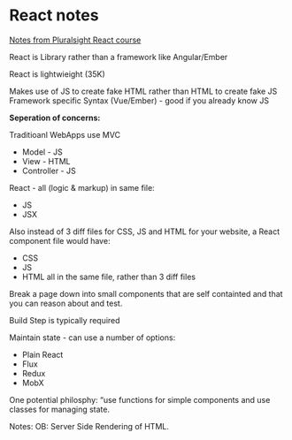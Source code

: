 # React notes


[Notes from Pluralsight React course](https://app.pluralsight.com/player?course=react-big-picture&author=cory-house&name=e20fe73e-099f-4a1d-86a4-0077e941b3ac&clip=4)

React is  Library rather than a framework like Angular/Ember

React is lightwieight (35K)

Makes use of JS to create fake HTML rather than HTML to create fake JS Framework specific Syntax (Vue/Ember) - good if you already know JS



__Seperation of concerns:__

Traditioanl WebApps use MVC
*	Model - JS
*	View - HTML
*	Controller - JS

React - all (logic & markup) in same file:
*	JS
*	JSX

Also instead of 3 diff files for CSS, JS and HTML for your website, a React component file would have:
*   CSS
*   JS
*   HTML
	all in the same file, rather than 3 diff files


Break a page down into small components that are self containted and that you can reason about and test.

Build Step is typically required

Maintain state - can use a number of options:
* Plain React
* Flux
* Redux
* MobX

One potential philosphy: “use functions for simple components and use classes for managing state.

Notes:
OB: Server Side Rendering of HTML.
